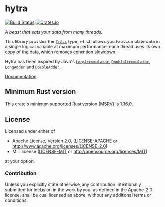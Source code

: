 hytra
=====

[![Build Status](https://github.com/cassiersg/hytra/actions/workflows/ci.yml/badge.svg)](https://github.com/cassiersg/hytra/actions)
[![Crates.io](https://img.shields.io/crates/v/hytra.svg)](https://crates.io/crates/hytra)

*A beast that eats your data from many threads.*

This library provides the
[`TrAcc`](https://docs.rs/hytra/*/hytra/struct.TrAcc.html) type, which allows
you to accumulate data in a single logical variable at maximum performance:
each thread uses its own copy of the data, which removes conention slowdown.

Hytra has been inspired by Java's
[`LongAccumulator`](https://docs.oracle.com/javase/8/docs/api/java/util/concurrent/atomic/LongAccumulator.html),
[`DoubleAccumulator`](https://docs.oracle.com/javase/8/docs/api/java/util/concurrent/atomic/DoubleAccumulator.html),
[`LongAdder`](https://docs.oracle.com/javase/8/docs/api/java/util/concurrent/atomic/LongAdder.html)
and
[`DoubleAdder`](https://docs.oracle.com/javase/8/docs/api/java/util/concurrent/atomic/DoubleAdder.html).

[Documentation](https://docs.rs/hytra/)

## Minimum Rust version

This crate's minimum supported Rust version (MSRV) is 1.36.0.

## License

Licensed under either of

 * Apache License, Version 2.0, ([LICENSE-APACHE](LICENSE-APACHE) or http://www.apache.org/licenses/LICENSE-2.0)
 * MIT license ([LICENSE-MIT](LICENSE-MIT) or http://opensource.org/licenses/MIT)

at your option.

### Contribution

Unless you explicitly state otherwise, any contribution intentionally submitted
for inclusion in the work by you, as defined in the Apache-2.0 license, shall be dual licensed as above, without any
additional terms or conditions.


